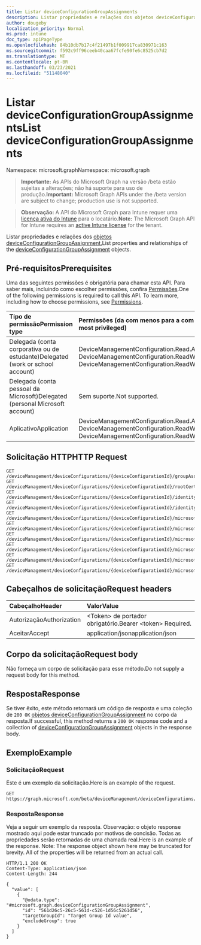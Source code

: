 ```yaml
---
title: Listar deviceConfigurationGroupAssignments
description: Listar propriedades e relações dos objetos deviceConfigurationGroupAssignment.
author: dougeby
localization_priority: Normal
ms.prod: intune
doc_type: apiPageType
ms.openlocfilehash: 84b10db7b17c4f21497b1f009917ca830971c163
ms.sourcegitcommit: f592c9ff96ceeb40caa67fcfe90fe6c8525cb7d2
ms.translationtype: MT
ms.contentlocale: pt-BR
ms.lasthandoff: 03/23/2021
ms.locfileid: "51148040"
---
```

# <a name="list-deviceconfigurationgroupassignments"></a><span data-ttu-id="8eca5-103">Listar deviceConfigurationGroupAssignments</span><span class="sxs-lookup"><span data-stu-id="8eca5-103">List deviceConfigurationGroupAssignments</span></span>

<span data-ttu-id="8eca5-104">Namespace: microsoft.graph</span><span class="sxs-lookup"><span data-stu-id="8eca5-104">Namespace: microsoft.graph</span></span>

> <span data-ttu-id="8eca5-105">**Importante:** As APIs do Microsoft Graph na versão /beta estão sujeitas a alterações; não há suporte para uso de produção.</span><span class="sxs-lookup"><span data-stu-id="8eca5-105">**Important:** Microsoft Graph APIs under the /beta version are subject to change; production use is not supported.</span></span>

> <span data-ttu-id="8eca5-106">**Observação:** A API do Microsoft Graph para Intune requer uma [licença ativa do Intune](https://go.microsoft.com/fwlink/?linkid=839381) para o locatário.</span><span class="sxs-lookup"><span data-stu-id="8eca5-106">**Note:** The Microsoft Graph API for Intune requires an [active Intune license](https://go.microsoft.com/fwlink/?linkid=839381) for the tenant.</span></span>

<span data-ttu-id="8eca5-107">Listar propriedades e relações dos [objetos deviceConfigurationGroupAssignment.](../resources/intune-deviceconfig-deviceconfigurationgroupassignment.md)</span><span class="sxs-lookup"><span data-stu-id="8eca5-107">List properties and relationships of the [deviceConfigurationGroupAssignment](../resources/intune-deviceconfig-deviceconfigurationgroupassignment.md) objects.</span></span>

## <a name="prerequisites"></a><span data-ttu-id="8eca5-108">Pré-requisitos</span><span class="sxs-lookup"><span data-stu-id="8eca5-108">Prerequisites</span></span>
<span data-ttu-id="8eca5-p101">Uma das seguintes permissões é obrigatória para chamar esta API. Para saber mais, incluindo como escolher permissões, confira [Permissões](/graph/permissions-reference).</span><span class="sxs-lookup"><span data-stu-id="8eca5-p101">One of the following permissions is required to call this API. To learn more, including how to choose permissions, see [Permissions](/graph/permissions-reference).</span></span>

|<span data-ttu-id="8eca5-111">Tipo de permissão</span><span class="sxs-lookup"><span data-stu-id="8eca5-111">Permission type</span></span>|<span data-ttu-id="8eca5-112">Permissões (da com menos para a com mais privilégios)</span><span class="sxs-lookup"><span data-stu-id="8eca5-112">Permissions (from least to most privileged)</span></span>|
|:---|:---|
|<span data-ttu-id="8eca5-113">Delegada (conta corporativa ou de estudante)</span><span class="sxs-lookup"><span data-stu-id="8eca5-113">Delegated (work or school account)</span></span>|<span data-ttu-id="8eca5-114">DeviceManagementConfiguration.Read.All, DeviceManagementConfiguration.ReadWrite.All</span><span class="sxs-lookup"><span data-stu-id="8eca5-114">DeviceManagementConfiguration.Read.All, DeviceManagementConfiguration.ReadWrite.All</span></span>|
|<span data-ttu-id="8eca5-115">Delegada (conta pessoal da Microsoft)</span><span class="sxs-lookup"><span data-stu-id="8eca5-115">Delegated (personal Microsoft account)</span></span>|<span data-ttu-id="8eca5-116">Sem suporte.</span><span class="sxs-lookup"><span data-stu-id="8eca5-116">Not supported.</span></span>|
|<span data-ttu-id="8eca5-117">Aplicativo</span><span class="sxs-lookup"><span data-stu-id="8eca5-117">Application</span></span>|<span data-ttu-id="8eca5-118">DeviceManagementConfiguration.Read.All, DeviceManagementConfiguration.ReadWrite.All</span><span class="sxs-lookup"><span data-stu-id="8eca5-118">DeviceManagementConfiguration.Read.All, DeviceManagementConfiguration.ReadWrite.All</span></span>|

## <a name="http-request"></a><span data-ttu-id="8eca5-119">Solicitação HTTP</span><span class="sxs-lookup"><span data-stu-id="8eca5-119">HTTP Request</span></span>
<!-- {
  "blockType": "ignored"
}
-->
``` http
GET /deviceManagement/deviceConfigurations/{deviceConfigurationId}/groupAssignments
GET /deviceManagement/deviceConfigurations/{deviceConfigurationId}/rootCertificate/groupAssignments
GET /deviceManagement/deviceConfigurations/{deviceConfigurationId}/identityCertificate/groupAssignments
GET /deviceManagement/deviceConfigurations/{deviceConfigurationId}/identityCertificate/rootCertificate/groupAssignments
GET /deviceManagement/deviceConfigurations/{deviceConfigurationId}/microsoft.graph.iosScepCertificateProfile/rootCertificate/groupAssignments
GET /deviceManagement/deviceConfigurations/{deviceConfigurationId}/microsoft.graph.windowsPhone81VpnConfiguration/identityCertificate/groupAssignments
GET /deviceManagement/deviceConfigurations/{deviceConfigurationId}/microsoft.graph.macOSWiredNetworkConfiguration/rootCertificateForServerValidation/groupAssignments
GET /deviceManagement/deviceConfigurations/{deviceConfigurationId}/microsoft.graph.macOSWiredNetworkConfiguration/identityCertificateForClientAuthentication/groupAssignments
GET /deviceManagement/deviceConfigurations/{deviceConfigurationId}/microsoft.graph.windowsWifiEnterpriseEAPConfiguration/identityCertificateForClientAuthentication/groupAssignments
GET /deviceManagement/deviceConfigurations/{deviceConfigurationId}/microsoft.graph.windowsWifiEnterpriseEAPConfiguration/rootCertificatesForServerValidation/{windows81TrustedRootCertificateId}/groupAssignments
```

## <a name="request-headers"></a><span data-ttu-id="8eca5-120">Cabeçalhos de solicitação</span><span class="sxs-lookup"><span data-stu-id="8eca5-120">Request headers</span></span>
|<span data-ttu-id="8eca5-121">Cabeçalho</span><span class="sxs-lookup"><span data-stu-id="8eca5-121">Header</span></span>|<span data-ttu-id="8eca5-122">Valor</span><span class="sxs-lookup"><span data-stu-id="8eca5-122">Value</span></span>|
|:---|:---|
|<span data-ttu-id="8eca5-123">Autorização</span><span class="sxs-lookup"><span data-stu-id="8eca5-123">Authorization</span></span>|<span data-ttu-id="8eca5-124">&lt;Token&gt; de portador obrigatório.</span><span class="sxs-lookup"><span data-stu-id="8eca5-124">Bearer &lt;token&gt; Required.</span></span>|
|<span data-ttu-id="8eca5-125">Aceitar</span><span class="sxs-lookup"><span data-stu-id="8eca5-125">Accept</span></span>|<span data-ttu-id="8eca5-126">application/json</span><span class="sxs-lookup"><span data-stu-id="8eca5-126">application/json</span></span>|

## <a name="request-body"></a><span data-ttu-id="8eca5-127">Corpo da solicitação</span><span class="sxs-lookup"><span data-stu-id="8eca5-127">Request body</span></span>
<span data-ttu-id="8eca5-128">Não forneça um corpo de solicitação para esse método.</span><span class="sxs-lookup"><span data-stu-id="8eca5-128">Do not supply a request body for this method.</span></span>

## <a name="response"></a><span data-ttu-id="8eca5-129">Resposta</span><span class="sxs-lookup"><span data-stu-id="8eca5-129">Response</span></span>
<span data-ttu-id="8eca5-130">Se tiver êxito, este método retornará um código de resposta e uma coleção de `200 OK` [objetos deviceConfigurationGroupAssignment](../resources/intune-deviceconfig-deviceconfigurationgroupassignment.md) no corpo da resposta.</span><span class="sxs-lookup"><span data-stu-id="8eca5-130">If successful, this method returns a `200 OK` response code and a collection of [deviceConfigurationGroupAssignment](../resources/intune-deviceconfig-deviceconfigurationgroupassignment.md) objects in the response body.</span></span>

## <a name="example"></a><span data-ttu-id="8eca5-131">Exemplo</span><span class="sxs-lookup"><span data-stu-id="8eca5-131">Example</span></span>

### <a name="request"></a><span data-ttu-id="8eca5-132">Solicitação</span><span class="sxs-lookup"><span data-stu-id="8eca5-132">Request</span></span>
<span data-ttu-id="8eca5-133">Este é um exemplo da solicitação.</span><span class="sxs-lookup"><span data-stu-id="8eca5-133">Here is an example of the request.</span></span>
``` http
GET https://graph.microsoft.com/beta/deviceManagement/deviceConfigurations/{deviceConfigurationId}/groupAssignments
```

### <a name="response"></a><span data-ttu-id="8eca5-134">Resposta</span><span class="sxs-lookup"><span data-stu-id="8eca5-134">Response</span></span>
<span data-ttu-id="8eca5-p102">Veja a seguir um exemplo da resposta. Observação: o objeto response mostrado aqui pode estar truncado por motivos de concisão. Todas as propriedades serão retornadas de uma chamada real.</span><span class="sxs-lookup"><span data-stu-id="8eca5-p102">Here is an example of the response. Note: The response object shown here may be truncated for brevity. All of the properties will be returned from an actual call.</span></span>
``` http
HTTP/1.1 200 OK
Content-Type: application/json
Content-Length: 244

{
  "value": [
    {
      "@odata.type": "#microsoft.graph.deviceConfigurationGroupAssignment",
      "id": "561d26c5-26c5-561d-c526-1d56c5261d56",
      "targetGroupId": "Target Group Id value",
      "excludeGroup": true
    }
  ]
}
```




